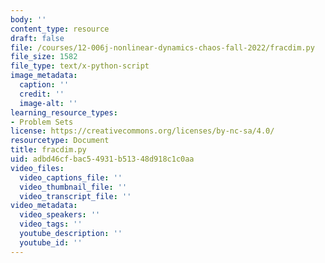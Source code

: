 ```yaml
---
body: ''
content_type: resource
draft: false
file: /courses/12-006j-nonlinear-dynamics-chaos-fall-2022/fracdim.py
file_size: 1582
file_type: text/x-python-script
image_metadata:
  caption: ''
  credit: ''
  image-alt: ''
learning_resource_types:
- Problem Sets
license: https://creativecommons.org/licenses/by-nc-sa/4.0/
resourcetype: Document
title: fracdim.py
uid: adbd46cf-bac5-4931-b513-48d918c1c0aa
video_files:
  video_captions_file: ''
  video_thumbnail_file: ''
  video_transcript_file: ''
video_metadata:
  video_speakers: ''
  video_tags: ''
  youtube_description: ''
  youtube_id: ''
---
```

